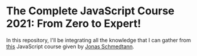 # The Complete JavaScript Course 2021: From Zero to Expert!

In this repository, I'll be integrating all the knowledge that I can gather from [this]((https://www.udemy.com/course/the-complete-javascript-course/)) JavaScript course given by [Jonas Schmedtann](https://github.com/jonasschmedtmann).
